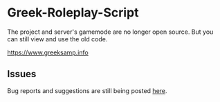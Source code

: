 # Greek-Roleplay-Script
The project and server's gamemode are no longer open source. But you can still view and use the old code.

https://www.greeksamp.info

## Issues
Bug reports and suggestions are still being posted [here](https://github.com/greeksamp/Greek-Roleplay-Script/issues).
